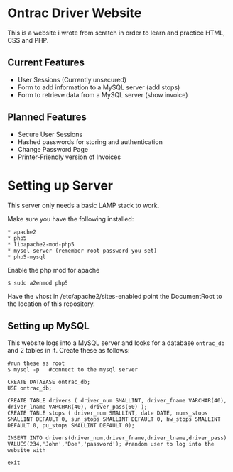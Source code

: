 Ontrac Driver Website
=====================

This is a website i wrote from scratch in order to learn and practice HTML, CSS and PHP.  

Current Features
----------------

* User Sessions (Currently unsecured)
* Form to add information to a MySQL server (add stops)
* Form to retrieve data from a MySQL server (show invoice)

Planned Features
----------------
* Secure User Sessions
* Hashed passwords for storing and authentication
* Change Password Page
* Printer-Friendly version of Invoices

Setting up Server
=================

This server only needs a basic LAMP stack to work.  

Make sure you have the following installed:
```
* apache2
* php5
* libapache2-mod-php5
* mysql-server (remember root password you set)
* php5-mysql
```
Enable the php mod for apache
```
$ sudo a2enmod php5
```
Have the vhost in /etc/apache2/sites-enabled point the DocumentRoot to the location of this repository.

Setting up MySQL
----------------
This website logs into a MySQL server and looks for a database ``ontrac_db`` and 2 tables in it. Create these as follows:
```
#run these as root
$ mysql -p   #connect to the mysql server

CREATE DATABASE ontrac_db;
USE ontrac_db;

CREATE TABLE drivers ( driver_num SMALLINT, driver_fname VARCHAR(40), driver_lname VARCHAR(40), driver_pass(60) );
CREATE TABLE stops ( driver_num SMALLINT, date DATE, nums_stops SMALLINT DEFAULT 0, sun_stops SMALLINT DEFAULT 0, hw_stops SMALLINT DEFAULT 0, pu_stops SMALLINT DEFAULT 0);

INSERT INTO drivers(driver_num,driver_fname,driver_lname,driver_pass) VALUES(234,'John','Doe','password'); #random user to log into the website with

exit
```



